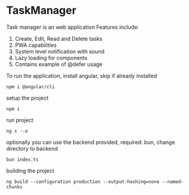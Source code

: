 # TaskManager

Task manager is an web application
Features include:
1. Create, Edit, Read and Delete tasks 
2. PWA capabilities
3. System level notification with sound
4. Lazy loading for components
5. Contains example of @defer usage

To run the application, install angular, skip if already installed
```
npm i @angular/cli
```

setup the project
```
npm i
```

run project
```
ng s --o
```

optionally you can use the backend provided, required: bun, 
change directory to backend
```
bun index.ts
```

building the project
```
ng build --configuration production --output-hashing=none --named-chunks
```
